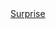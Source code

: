 <html>
    <a href="SpecialForYou.html">Surprise</a>
  <!--
    <script>
        var audio=('https://i.top4top.io/m_1822en88a1.mp4');
        audio.play();
    </script>
    -->
</html>
